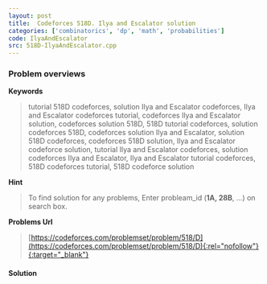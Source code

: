 ```yaml
---
layout: post
title:  Codeforces 518D. Ilya and Escalator solution
categories: ['combinatorics', 'dp', 'math', 'probabilities']
code: IlyaAndEscalator
src: 518D-IlyaAndEscalator.cpp
---
```

### **Problem overviews**

**Keywords**
> tutorial 518D codeforces, solution Ilya and Escalator codeforces, Ilya and Escalator codeforces tutorial, codeforces Ilya and Escalator solution, codeforces solution 518D, 518D tutorial codeforces, solution codeforces 518D, codeforces solution Ilya and Escalator, solution 518D codeforces, codeforces 518D solution, Ilya and Escalator codeforce solution, tutorial Ilya and Escalator codeforces, solution codeforces Ilya and Escalator, Ilya and Escalator tutorial codeforces, 518D codeforces tutorial, 518D codeforce solution

**Hint**
> To find solution for any problems, Enter probleam_id (**1A, 28B**, ...) on search box. 

**Problems Url**
> [https://codeforces.com/problemset/problem/518/D](https://codeforces.com/problemset/problem/518/D){:rel="nofollow"}{:target="_blank"}

#### **Solution**



